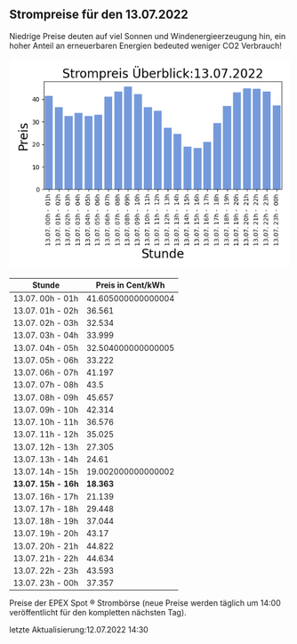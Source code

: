 
## Strompreise für den 13.07.2022

Niedrige Preise deuten auf viel Sonnen und Windenergieerzeugung hin, ein hoher Anteil an erneuerbaren Energien bedeuted weniger CO2 Verbrauch!

![Strompreis übersicht](imgs/strompreis_uebersicht.png)

| Stunde | Preis in Cent/kWh |
|---|---|
| 13.07. 00h -  01h | 41.605000000000004 | 
| 13.07. 01h -  02h | 36.561 | 
| 13.07. 02h -  03h | 32.534 | 
| 13.07. 03h -  04h | 33.999 | 
| 13.07. 04h -  05h | 32.504000000000005 | 
| 13.07. 05h -  06h | 33.222 | 
| 13.07. 06h -  07h | 41.197 | 
| 13.07. 07h -  08h | 43.5 | 
| 13.07. 08h -  09h | 45.657 | 
| 13.07. 09h -  10h | 42.314 | 
| 13.07. 10h -  11h | 36.576 | 
| 13.07. 11h -  12h | 35.025 | 
| 13.07. 12h -  13h | 27.305 | 
| 13.07. 13h -  14h | 24.61 | 
| 13.07. 14h -  15h | 19.002000000000002 | 
| **13.07. 15h -  16h** | **18.363** | 
| 13.07. 16h -  17h | 21.139 | 
| 13.07. 17h -  18h | 29.448 | 
| 13.07. 18h -  19h | 37.044 | 
| 13.07. 19h -  20h | 43.17 | 
| 13.07. 20h -  21h | 44.822 | 
| 13.07. 21h -  22h | 44.634 | 
| 13.07. 22h -  23h | 43.593 | 
| 13.07. 23h -  00h | 37.357 | 

Preise der EPEX Spot ® Strombörse (neue Preise werden täglich um 14:00 veröffentlicht für den kompletten nächsten Tag).

letzte Aktualisierung:12.07.2022 14:30